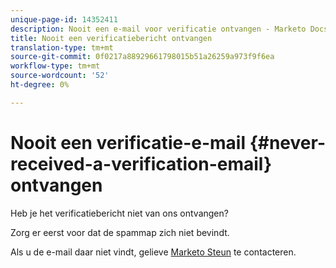 ```yaml
---
unique-page-id: 14352411
description: Nooit een e-mail voor verificatie ontvangen - Marketo Docs - Productdocumentatie
title: Nooit een verificatiebericht ontvangen
translation-type: tm+mt
source-git-commit: 0f0217a88929661798015b51a26259a973f9f6ea
workflow-type: tm+mt
source-wordcount: '52'
ht-degree: 0%

---
```



# Nooit een verificatie-e-mail {#never-received-a-verification-email} ontvangen

Heb je het verificatiebericht niet van ons ontvangen?

Zorg er eerst voor dat de spammap zich niet bevindt.

Als u de e-mail daar niet vindt, gelieve [Marketo Steun](https://nation.marketo.com/t5/Support/ct-p/Support) te contacteren.

